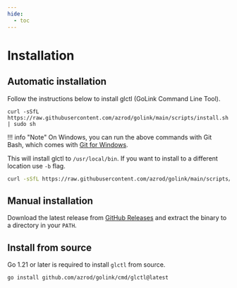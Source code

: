 ```yaml
---
hide:
  - toc
---
```


# Installation

## Automatic installation

Follow the instructions below to install glctl (GoLink Command Line Tool).

```{ .sh .copy }
curl -sSfL https://raw.githubusercontent.com/azrod/golink/main/scripts/install.sh | sudo sh
```

!!! info "Note"
    On Windows, you can run the above commands with Git Bash, which comes with [Git for Windows](https://git-scm.com/download/win).

This will install glctl to `/usr/local/bin`. If you want to install to a different location use `-b` flag.

```bash
curl -sSfL https://raw.githubusercontent.com/azrod/golink/main/scripts/install.sh | sudo sh -b /usr/bin
```

## Manual installation

Download the latest release from [GitHub Releases](https://github.com/azrod/golink/releases/latest) and extract the binary to a directory in your `PATH`.

## Install from source

Go 1.21 or later is required to install `glctl` from source.

```bash
go install github.com/azrod/golink/cmd/glctl@latest
```
